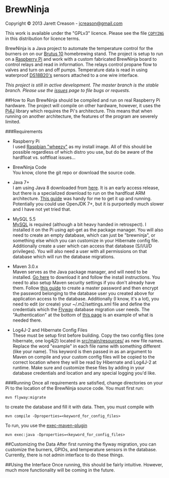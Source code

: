 BrewNinja
=========

Copyright © 2013 Jarett Creason - jcreason@gmail.com

This work is available under the "GPLv3" licence.  Please see the file
[`COPYING`](https://github.com/jcreason/brewninja/blob/master/COPYING)
in this distribution for licence terms.

BrewNinja is a Java project to automate the temperature control for the burners on
on our [Brutus 10](http://www.alenuts.com/Alenuts/brutus.html) homebrewing stand.
The project is setup to run on a [Raspberry Pi](http://www.raspberrypi.org/) and work with
a custom fabricated BrewNinja board to control relays and read in information.
The relays control propane flow to valves and turn on and off pumps.
Temperature data is read in using waterproof
[DS18B20's](http://learn.adafruit.com/adafruits-raspberry-pi-lesson-11-ds18b20-temperature-sensing)
sensors attached to a one wire interface.

<i>This project is still in active development.
The master branch is the stable branch.
Please use the [issues](https://github.com/jcreason/brewninja/issues) page to file bugs or requests.</i>

##How to Run
BrewNinja should be compiled and run on real Raspberry Pi hardware.
The project will compile on other hardware, however, it uses the [Pi4J](http://pi4j.com/)
library which requires the Pi's architecture.
This means that when running on another architecture, the features of the program are severely limited.

###Requirements
- Raspberry Pi<br/>
I used [Raspbian "wheezy"](http://www.raspberrypi.org/downloads) as my install image.  All
of this should be possible regardless of which distro you use, but do be aware of the hardfloat
vs. softfloat issues...

- BrewNinja Code<br/>
You know, clone the git repo or download the source code.

- Java 7+<br/>
I am using Java 8 downloaded from [here](http://jdk8.java.net/download.html).  It is an
early access release, but there is a specialized download to run on the
hardfloat ARM architecture.
[This guide](https://wiki.openjdk.java.net/display/OpenJFX/OpenJFX+on+the+Raspberry+Pi)
was handy for me to get it up and running.  Potentially you could use OpenJDK 7+, but it
is purportedly much slower and I have not yet tried that.

- MySQL 5.5<br/>
[MySQL](http://www.mysql.com/) is required (although a bit heavy handed in retrospect).
I installed it on the Pi using apt-get as the package manager.
You will also need to create an empty database, which can just be "brewninja",
or something else which you can customize in your Hibernate config file.
Additionally create a user which can access that database (S/I/U/D privileges).
You will also need a user with all permissions on that database which will run the
database migrations.

- Maven 3.0.x<br/>
Maven serves as the Java package manager, and will need to be installed.
[Go here](http://maven.apache.org/download.cgi) to download it and follow the install instructions.
You need to also setup Maven security settings if you don't already have them.
Follow [this guide](http://maven.apache.org/guides/mini/guide-encryption.html)
to create a master password and then encrypt the password belonging to the database
user you created above for application access to the database.  Additionally
(I know, it's a lot), you need to edit (or create) your ~/.m2/settings.xml file
and define the credentials which the [Flyway](http://flywaydb.org/) database migration
user needs.  The "Authentication" at the bottom of [this page](http://flywaydb.org/documentation/maven/)
is an example of what is needed there.

- Log4J-2 and Hibernate Config Files<br/>
These must be setup first before building.  Copy the two config files
(one hibernate, one log4j2) located in
[src/main/resources/](https://github.com/jcreason/brewninja/tree/master/src/main/resources)
as new file names.  Replace the word "example" in each file name with
something different (like your name).  This keyword is then passed in as an
argument to Maven on compile and your custom config files will be copied
to the correct location where they will be read by Hibernate and Log4J-2
at runtime.  Make sure and customize these files by adding in your database
credentials and location and any special logging you'd like.

###Running
Once all requirements are satisfied, change directories on your Pi to the
location of the BrewNinja source code.  You must first run:

```
mvn flyway:migrate
```

to create the database and fill it with data.  Then, you must compile with


```
mvn compile -Dproperties=<keyword_for_config_files>
```

To run, you use the [exec-maven-plugin](http://mojo.codehaus.org/exec-maven-plugin/)

```
mvn exec:java -Dproperties=<keyword_for_config_files>
```


##Customizing the Data
After first running the flyway migration, you can customize the burners,
GPIOs, and temperature sensors in the database.  Currently, there is not admin
interface to do these things.

##Using the Interface
Once running, this should be fairly intuitive.  However, much more functionality
will be coming in the future.

